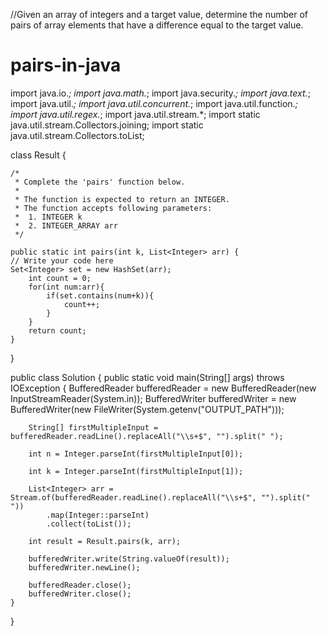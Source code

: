 //Given an array of integers and a target value, determine the number of pairs of array elements that have a difference equal to the target value.
# pairs-in-java
import java.io.*;
import java.math.*;
import java.security.*;
import java.text.*;
import java.util.*;
import java.util.concurrent.*;
import java.util.function.*;
import java.util.regex.*;
import java.util.stream.*;
import static java.util.stream.Collectors.joining;
import static java.util.stream.Collectors.toList;

class Result {

    /*
     * Complete the 'pairs' function below.
     *
     * The function is expected to return an INTEGER.
     * The function accepts following parameters:
     *  1. INTEGER k
     *  2. INTEGER_ARRAY arr
     */

    public static int pairs(int k, List<Integer> arr) {
    // Write your code here
    Set<Integer> set = new HashSet(arr);
        int count = 0;
        for(int num:arr){
            if(set.contains(num+k)){
                count++;
            }
        }
        return count;
    }

}

public class Solution {
    public static void main(String[] args) throws IOException {
        BufferedReader bufferedReader = new BufferedReader(new InputStreamReader(System.in));
        BufferedWriter bufferedWriter = new BufferedWriter(new FileWriter(System.getenv("OUTPUT_PATH")));

        String[] firstMultipleInput = bufferedReader.readLine().replaceAll("\\s+$", "").split(" ");

        int n = Integer.parseInt(firstMultipleInput[0]);

        int k = Integer.parseInt(firstMultipleInput[1]);

        List<Integer> arr = Stream.of(bufferedReader.readLine().replaceAll("\\s+$", "").split(" "))
            .map(Integer::parseInt)
            .collect(toList());

        int result = Result.pairs(k, arr);

        bufferedWriter.write(String.valueOf(result));
        bufferedWriter.newLine();

        bufferedReader.close();
        bufferedWriter.close();
    }
}
